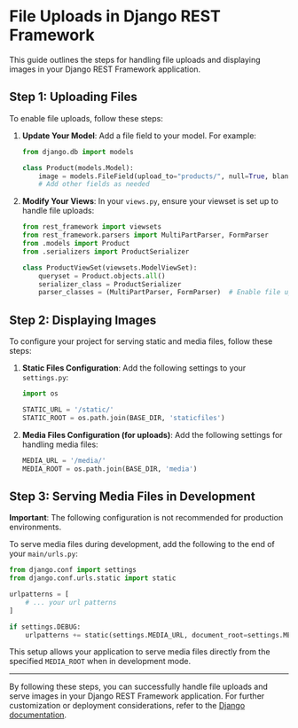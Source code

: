 # File Uploads in Django REST Framework

This guide outlines the steps for handling file uploads and displaying images in your Django REST Framework application.

## Step 1: Uploading Files

To enable file uploads, follow these steps:

1. **Update Your Model**: 
   Add a file field to your model. For example:
   ```python
   from django.db import models

   class Product(models.Model):
       image = models.FileField(upload_to="products/", null=True, blank=True)
       # Add other fields as needed
   ```

2. **Modify Your Views**: 
   In your `views.py`, ensure your viewset is set up to handle file uploads:
   ```python
   from rest_framework import viewsets
   from rest_framework.parsers import MultiPartParser, FormParser
   from .models import Product
   from .serializers import ProductSerializer

   class ProductViewSet(viewsets.ModelViewSet):
       queryset = Product.objects.all()
       serializer_class = ProductSerializer
       parser_classes = (MultiPartParser, FormParser)  # Enable file upload handling
   ```

## Step 2: Displaying Images

To configure your project for serving static and media files, follow these steps:

1. **Static Files Configuration**:
   Add the following settings to your `settings.py`:
   ```python
   import os

   STATIC_URL = '/static/'
   STATIC_ROOT = os.path.join(BASE_DIR, 'staticfiles')
   ```

2. **Media Files Configuration (for uploads)**:
   Add the following settings for handling media files:
   ```python
   MEDIA_URL = '/media/'
   MEDIA_ROOT = os.path.join(BASE_DIR, 'media')
   ```

## Step 3: Serving Media Files in Development

**Important**: The following configuration is not recommended for production environments.

To serve media files during development, add the following to the end of your `main/urls.py`:
```python
from django.conf import settings
from django.conf.urls.static import static

urlpatterns = [
    # ... your url patterns
]

if settings.DEBUG:
    urlpatterns += static(settings.MEDIA_URL, document_root=settings.MEDIA_ROOT)
```

This setup allows your application to serve media files directly from the specified `MEDIA_ROOT` when in development mode.

---

By following these steps, you can successfully handle file uploads and serve images in your Django REST Framework application. For further customization or deployment considerations, refer to the [Django documentation](https://docs.djangoproject.com/en/stable/howto/static-files/).